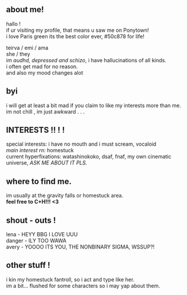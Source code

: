 ## about me!
hallo !<br/>
if ur visiting my profile, that means u saw me on Ponytown!<br/>
i love Paris green its the best color ever, #50c878 for life!

teirva / emi / ama <br/>
she / they<br/>
im *audhd, depressed and schizo*, i have hallucinations of all kinds.<br/>
i often get mad for no reason.<br/>
and also my mood changes alot <br/>

## byi
i will get at least a bit mad if you claim to like my interests more than me.<br/>
im not chill , im just awkward . . .<br/>

## INTERESTS !! ! ! 
special interests: i have no mouth and i must scream, vocaloid<br/>
*main interest rn:* homestuck<br/>
current hyperfixations: watashinokoko, dsaf, fnaf, my own cinematic universe, *ASK ME ABOUT IT PLS.*<br/>


## where to find me.
im usually at the gravity falls or homestuck area.<br/>
**feel free to C+H!!! <3**

## shout - outs !
lena - HEYY BBG I LOVE UUU<br/>
danger - ILY TOO WAWA<br/>
avery - YOOOO ITS YOU, THE NONBINARY SIGMA, WSSUP?!<br/>

## other stuff !
i kin my homestuck fantroll, so i act and type like her.<br/>
im a bit... flushed for some characters so i may yap about them.
